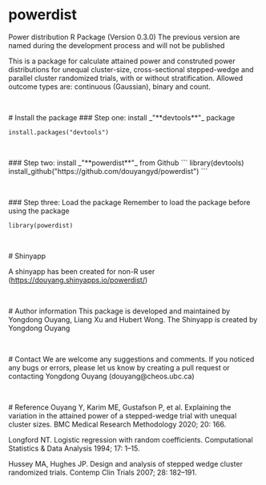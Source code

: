 # powerdist
Power distribution R Package (Version 0.3.0)
The previous version are named during the development process and will not be published


This is a package for calculate attained power and construted power distributions for unequal cluster-size, cross-sectional stepped-wedge and parallel cluster randomized trials, with or without stratification. Allowed outcome types are: continuous (Gaussian), binary and count.

<p>&nbsp;</p>
# Install the package
### Step one: install _"**devtools**"_ package


```
install.packages("devtools")
```
<p>&nbsp;</p>
### Step two: install _"**powerdist**"_ from Github
```
library(devtools)
install_github("https://github.com/douyangyd/powerdist")
```
<p>&nbsp;</p>
### Step three: Load the package
Remember to load the package before using the package

```
library(powerdist)
```

<p>&nbsp;</p>
# Shinyapp

A shinyapp has been created for non-R user (https://douyang.shinyapps.io/powerdist/)


<p>&nbsp;</p>
# Author information
This package is developed and maintained by Yongdong Ouyang, Liang Xu and Hubert Wong.
The Shinyapp is created by Yongdong Ouyang


<p>&nbsp;</p>
# Contact
We are welcome any suggestions and comments. If you noticed any bugs or errors, please let us know by creating a pull request or contacting Yongdong Ouyang (douyang@cheos.ubc.ca)



<p>&nbsp;</p>
# Reference
Ouyang Y, Karim ME, Gustafson P, et al. Explaining the variation in the attained power of a stepped-wedge trial with unequal cluster sizes. BMC Medical Research Methodology 2020; 20: 166.


Longford NT. Logistic regression with random coefficients. Computational Statistics & Data Analysis 1994; 17: 1–15.

Hussey MA, Hughes JP. Design and analysis of stepped wedge cluster randomized trials. Contemp Clin Trials 2007; 28: 182–191.
